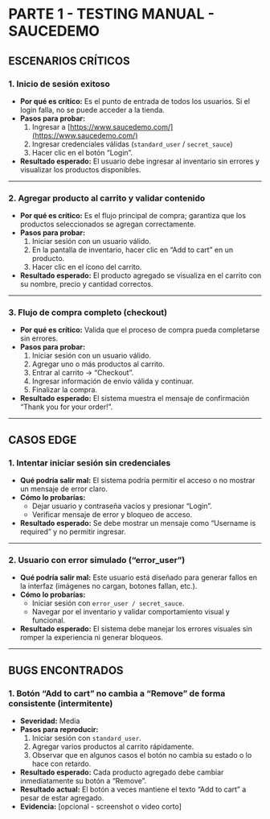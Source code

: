 # PARTE 1 - TESTING MANUAL - SAUCEDEMO

## ESCENARIOS CRÍTICOS

### 1. Inicio de sesión exitoso
- **Por qué es crítico:** Es el punto de entrada de todos los usuarios. Si el login falla, no se puede acceder a la tienda.  
- **Pasos para probar:**  
  1. Ingresar a [https://www.saucedemo.com/](https://www.saucedemo.com/)  
  2. Ingresar credenciales válidas (`standard_user` / `secret_sauce`)  
  3. Hacer clic en el botón “Login”.  
- **Resultado esperado:** El usuario debe ingresar al inventario sin errores y visualizar los productos disponibles.

---

### 2. Agregar producto al carrito y validar contenido
- **Por qué es crítico:** Es el flujo principal de compra; garantiza que los productos seleccionados se agregan correctamente.  
- **Pasos para probar:**  
  1. Iniciar sesión con un usuario válido.  
  2. En la pantalla de inventario, hacer clic en “Add to cart” en un producto.  
  3. Hacer clic en el ícono del carrito.  
- **Resultado esperado:** El producto agregado se visualiza en el carrito con su nombre, precio y cantidad correctos.

---

### 3. Flujo de compra completo (checkout)
- **Por qué es crítico:** Valida que el proceso de compra pueda completarse sin errores.  
- **Pasos para probar:**  
  1. Iniciar sesión con un usuario válido.  
  2. Agregar uno o más productos al carrito.  
  3. Entrar al carrito → “Checkout”.  
  4. Ingresar información de envío válida y continuar.  
  5. Finalizar la compra.  
- **Resultado esperado:** El sistema muestra el mensaje de confirmación “Thank you for your order!”.

---

## CASOS EDGE

### 1. Intentar iniciar sesión sin credenciales
- **Qué podría salir mal:** El sistema podría permitir el acceso o no mostrar un mensaje de error claro.  
- **Cómo lo probarías:**  
  - Dejar usuario y contraseña vacíos y presionar “Login”.  
  - Verificar mensaje de error y bloqueo de acceso.  
- **Resultado esperado:** Se debe mostrar un mensaje como “Username is required” y no permitir ingresar.

---

### 2. Usuario con error simulado (“error_user”)
- **Qué podría salir mal:** Este usuario está diseñado para generar fallos en la interfaz (imágenes no cargan, botones fallan, etc.).  
- **Cómo lo probarías:**  
  - Iniciar sesión con `error_user / secret_sauce`.  
  - Navegar por el inventario y validar comportamiento visual y funcional.  
- **Resultado esperado:** El sistema debe manejar los errores visuales sin romper la experiencia ni generar bloqueos.

---

## BUGS ENCONTRADOS

### 1. Botón “Add to cart” no cambia a “Remove” de forma consistente (intermitente)
- **Severidad:** Media  
- **Pasos para reproducir:**  
  1. Iniciar sesión con `standard_user`.  
  2. Agregar varios productos al carrito rápidamente.  
  3. Observar que en algunos casos el botón no cambia su estado o lo hace con retardo.  
- **Resultado esperado:** Cada producto agregado debe cambiar inmediatamente su botón a “Remove”.  
- **Resultado actual:** El botón a veces mantiene el texto “Add to cart” a pesar de estar agregado.  
- **Evidencia:** [opcional - screenshot o video corto]
